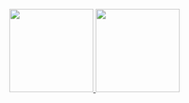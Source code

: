 <p>
<a href="https://github-readme-stats.vercel.app/api/top-langs/?username=Vsimpro">
  <img height="150em" src="https://github-readme-stats.vercel.app/api?username=laivii&show_icons=true"/>
  <img height="150em" src="https://github-readme-stats.vercel.app/api/top-langs/?username=laivii&layout=compact"/>
</a>
</p>